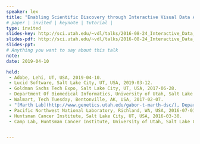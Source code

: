 ```yaml
---
speaker: lex
title: "Enabling Scientific Discovery through Interactive Visual Data Analysis"
# paper | invited | keynote | tutorial |
type: invited
slides-key: http://sci.utah.edu/~vdl/talks/2016-08-24_Interactive_Data_Analysis.key
slides-pdf: http://sci.utah.edu/~vdl/talks/2016-08-24_Interactive_Data_Analysis.pdf
slides-ppt:
# Anything you want to say about this talk
note:
date: 2019-04-10

held:  
 - Adobe, Lehi, UT, USA, 2019-04-10. 
 - Lucid Software, Salt Lake City, UT, USA, 2019-03-12.
 - Goldman Sachs Tech Expo, Salt Lake City, UT, USA, 2017-06-28.
 - Department Of Biomedical Informatics, University of Utah, Salt Lake City, UT, USA, 2017-04-06.
 - Walmart, Tech Tuesday, Bentonville, AK, USA, 2017-02-07.
 - "[Marth Lab](http://www.genetics.utah.edu/gabor-t-marth-dsc/), Department of Human Genetics, University of Utah, Salt Lake City, UT, USA, 2016-08-25."
 - Pacific Northwest National Laboratory, Richland, WA, USA, 2016-07-01.
 - Huntsman Cancer Institute, Salt Lake City, UT, USA, 2016-03-30.
 - Camp Lab, Huntsman Cancer Institute, University of Utah, Salt Lake City, UT, USA, 2015-11-23.


---
```






